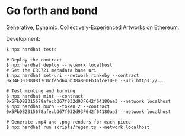 # Go forth and bond

Generative, Dynamic, Collectively-Experienced Artworks on Ethereum.


Development:
    
    $ npx hardhat tests

    # Deploy the contract
    $ npx hardhat deploy --network localhost
    # Set the ERC721 metadata base uri
    $ npx hardhat set-uri --network rinkeby --contract 0x34E30308D8f7C0cfe5d645b38a800Eb36fce1DE0 --uri https://..

    # Test minting and burning 
    $ npx hardhat mint --contract 0x5FbDB2315678afecb367f032d93F642f64180aa3 --network localhost
    $ npx hardhat burn --token 2 --contract 0x5FbDB2315678afecb367f032d93F642f64180aa3 --network localhost
    
    # Generate .mp4 and .png renders for each piece
    $ npx hardhat run scripts/regen.ts --network localhost
